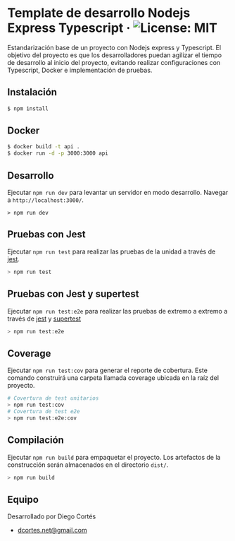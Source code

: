 # Template de desarrollo Nodejs Express Typescript &middot; ![License: MIT](https://img.shields.io/badge/License-MIT-yellow.svg)

Estandarización base de un proyecto con Nodejs express y Typescript. El objetivo del proyecto es que los desarrolladores puedan agilizar el tiempo de desarrollo al inicio del proyecto, evitando realizar configuraciones con Typescript, Docker e implementación de pruebas.

## Instalación

```bash
$ npm install
```

## Docker

```bash
$ docker build -t api .
$ docker run -d -p 3000:3000 api
```

## Desarrollo

Ejecutar `npm run dev` para levantar un servidor en modo desarrollo. Navegar a `http://localhost:3000/`.

```
> npm run dev
```

## Pruebas con Jest

Ejecutar `npm run test` para realizar las pruebas de la unidad a través de [jest](https://jestjs.io/).

```bash
> npm run test
```

## Pruebas con Jest y supertest

Ejecutar `npm run test:e2e` para realizar las pruebas de extremo a extremo a través de [jest](https://jestjs.io/) y [supertest](https://github.com/ladjs/supertest#readme) 

```bash
> npm run test:e2e
```

## Coverage

Ejecutar `npm run test:cov` para generar el reporte de cobertura. Este comando construirá una carpeta llamada coverage ubicada en la raíz del proyecto.

```bash
# Covertura de test unitarios
> npm run test:cov
# Covertura de test e2e
> npm run test:e2e:cov
```

## Compilación

Ejecutar `npm run build` para empaquetar el proyecto. Los artefactos de la construcción serán almacenados en el directorio `dist/`.

```bash
> npm run build
```

## Equipo

Desarrollado por Diego Cortés

* dcortes.net@gmail.com
